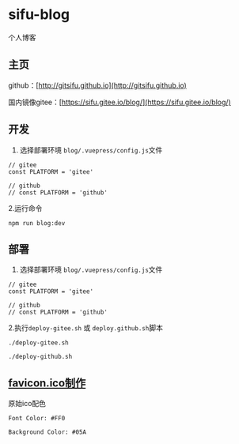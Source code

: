 # sifu-blog

个人博客

## 主页
github：[http://gitsifu.github.io](http://gitsifu.github.io)

国内镜像gitee：[https://sifu.gitee.io/blog/](https://sifu.gitee.io/blog/)

## 开发

1. 选择部署环境
`blog/.vuepress/config.js`文件
```
// gitee
const PLATFORM = 'gitee'

// github
// const PLATFORM = 'github'
```

2.运行命令
```
npm run blog:dev
```

## 部署

1. 选择部署环境
`blog/.vuepress/config.js`文件
```
// gitee
const PLATFORM = 'gitee'

// github
// const PLATFORM = 'github'
```

2.执行`deploy-gitee.sh` 或 `deploy.github.sh`脚本
```
./deploy-gitee.sh

./deploy-github.sh
```

## [favicon.ico制作](https://favicon.io/favicon-generator/)

原始ico配色
```
Font Color: #FF0
   
Background Color: #05A
```
